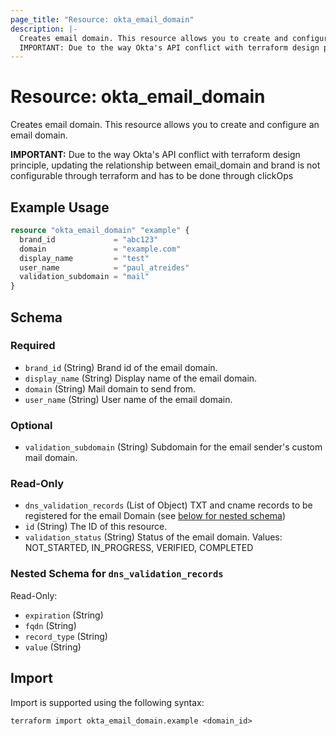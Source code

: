 ```yaml
---
page_title: "Resource: okta_email_domain"
description: |-
  Creates email domain. This resource allows you to create and configure an email domain.
  IMPORTANT: Due to the way Okta's API conflict with terraform design principle, updating the relationship between email_domain and brand is not configurable through terraform and has to be done through clickOps
---
```


# Resource: okta_email_domain

Creates email domain. This resource allows you to create and configure an email domain. 
		
**IMPORTANT:** Due to the way Okta's API conflict with terraform design principle, updating the relationship between email_domain and brand is not configurable through terraform and has to be done through clickOps

## Example Usage

```terraform
resource "okta_email_domain" "example" {
  brand_id             = "abc123"
  domain               = "example.com"
  display_name         = "test"
  user_name            = "paul_atreides"
  validation_subdomain = "mail"
}
```

<!-- schema generated by tfplugindocs -->
## Schema

### Required

- `brand_id` (String) Brand id of the email domain.
- `display_name` (String) Display name of the email domain.
- `domain` (String) Mail domain to send from.
- `user_name` (String) User name of the email domain.

### Optional

- `validation_subdomain` (String) Subdomain for the email sender's custom mail domain.

### Read-Only

- `dns_validation_records` (List of Object) TXT and cname records to be registered for the email Domain (see [below for nested schema](#nestedatt--dns_validation_records))
- `id` (String) The ID of this resource.
- `validation_status` (String) Status of the email domain. Values: NOT_STARTED, IN_PROGRESS, VERIFIED, COMPLETED

<a id="nestedatt--dns_validation_records"></a>
### Nested Schema for `dns_validation_records`

Read-Only:

- `expiration` (String)
- `fqdn` (String)
- `record_type` (String)
- `value` (String)

## Import

Import is supported using the following syntax:

```shell
terraform import okta_email_domain.example <domain_id>
```
